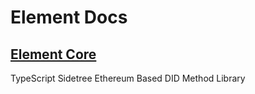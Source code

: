 # Element Docs

## [Element Core](./element-core)

TypeScript Sidetree Ethereum Based DID Method Library
